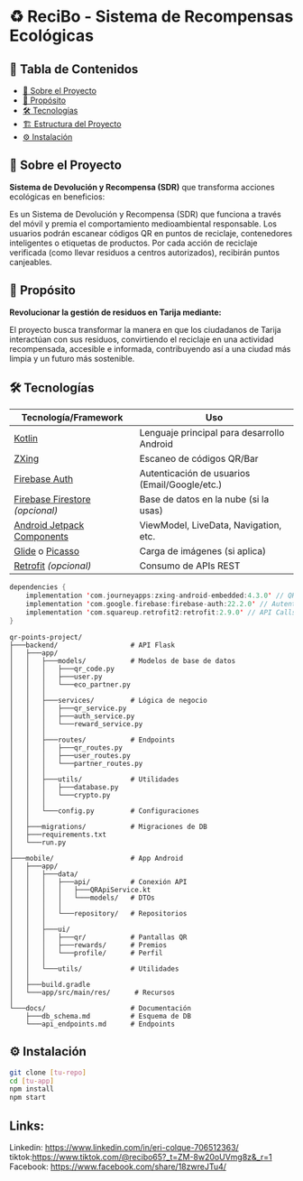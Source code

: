 # ♻️ ReciBo - Sistema de Recompensas Ecológicas  


## 📌 Tabla de Contenidos
- [🌱 Sobre el Proyecto](#-sobre-el-proyecto)
- [🎯 Propósito](#-propósito)
- [🛠 Tecnologías](#-tecnologías)
- [🏗 Estructura del Proyecto](#-estructura-del-proyecto)
- [⚙️ Instalación](#️-instalación)


## 🌱 Sobre el Proyecto
**Sistema de Devolución y Recompensa (SDR)** que transforma acciones ecológicas en beneficios:

Es un Sistema de Devolución y Recompensa (SDR) que funciona a través del móvil y premia el comportamiento medioambiental responsable. 
Los usuarios podrán escanear códigos QR en puntos de reciclaje, contenedores inteligentes o etiquetas de productos.
Por cada acción de reciclaje verificada (como llevar residuos a centros autorizados), recibirán puntos canjeables.


## 🎯 Propósito
**Revolucionar la gestión de residuos en Tarija mediante:**

El proyecto busca transformar la manera en que los ciudadanos de Tarija interactúan con sus residuos, convirtiendo el reciclaje en una actividad recompensada, accesible e informada, contribuyendo así a una ciudad más limpia y un futuro más sostenible.

## 🛠 Tecnologías
| Tecnología/Framework | Uso |  
|----------------------|-----|  
| [Kotlin](https://kotlinlang.org/) | Lenguaje principal para desarrollo Android |  
| [ZXing](https://github.com/zxing/zxing) | Escaneo de códigos QR/Bar |  
| [Firebase Auth](https://firebase.google.com/docs/auth) | Autenticación de usuarios (Email/Google/etc.) |  
| [Firebase Firestore](https://firebase.google.com/docs/firestore) *(opcional)* | Base de datos en la nube (si la usas) |  
| [Android Jetpack Components](https://developer.android.com/jetpack) | ViewModel, LiveData, Navigation, etc. |  
| [Glide](https://github.com/bumptech/glide) o [Picasso](https://square.github.io/picasso/) | Carga de imágenes (si aplica) |  
| [Retrofit](https://square.github.io/retrofit/) *(opcional)* | Consumo de APIs REST | 


```kotlin
dependencies {
    implementation 'com.journeyapps:zxing-android-embedded:4.3.0' // QR Scanner
    implementation 'com.google.firebase:firebase-auth:22.2.0' // Autenticación
    implementation 'com.squareup.retrofit2:retrofit:2.9.0' // API Calls
}
```
```
qr-points-project/
├───backend/                  # API Flask
│   ├───app/
│   │   ├───models/           # Modelos de base de datos
│   │   │   ├───qr_code.py
│   │   │   ├───user.py
│   │   │   └───eco_partner.py
│   │   │
│   │   ├───services/         # Lógica de negocio
│   │   │   ├───qr_service.py
│   │   │   ├───auth_service.py
│   │   │   └───reward_service.py
│   │   │
│   │   ├───routes/           # Endpoints
│   │   │   ├───qr_routes.py
│   │   │   ├───user_routes.py
│   │   │   └───partner_routes.py
│   │   │
│   │   ├───utils/            # Utilidades
│   │   │   ├───database.py
│   │   │   └───crypto.py
│   │   │
│   │   └───config.py         # Configuraciones
│   │
│   ├───migrations/           # Migraciones de DB
│   ├───requirements.txt
│   └───run.py
│
├───mobile/                   # App Android
│   ├───app/
│   │   ├───data/
│   │   │   ├───api/          # Conexión API
│   │   │   │   ├───QRApiService.kt
│   │   │   │   └───models/   # DTOs
│   │   │   │
│   │   │   └───repository/   # Repositorios
│   │   │
│   │   ├───ui/
│   │   │   ├───qr/           # Pantallas QR
│   │   │   ├───rewards/      # Premios
│   │   │   └───profile/      # Perfil
│   │   │
│   │   └───utils/            # Utilidades
│   │
│   ├───build.gradle
│   └───app/src/main/res/      # Recursos
│
└───docs/                     # Documentación
    ├───db_schema.md          # Esquema de DB
    └───api_endpoints.md      # Endpoints

```

## ⚙️ Instalación  
```bash
git clone [tu-repo]  
cd [tu-app]  
npm install  
npm start
```
## Links:
Linkedin: https://www.linkedin.com/in/eri-colque-706512363/ 
tiktok:https://www.tiktok.com/@recibo65?_t=ZM-8w20oUVmg8z&_r=1 
Facebook: https://www.facebook.com/share/18zwreJTu4/ 


